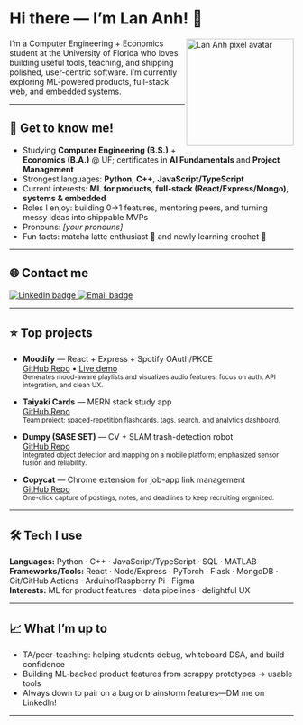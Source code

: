 <!-- Profile README -->
<h1>Hi there — I’m Lan Anh! 👋</h1>

<!-- Right-side avatar -->
<img align="right" src="assets/pixel-lan-anh.png" width="190" alt="Lan Anh pixel avatar" />

<!-- intro blurb -->
<p>
I’m a Computer Engineering + Economics student at the University of Florida who loves building
useful tools, teaching, and shipping polished, user-centric software. I’m currently exploring
ML-powered products, full-stack web, and embedded systems.
</p>

---

## 🌸 Get to know me!
- Studying **Computer Engineering (B.S.)** + **Economics (B.A.)** @ UF; certificates in **AI Fundamentals** and **Project Management**  
- Strongest languages: **Python**, **C++**, **JavaScript/TypeScript**  
- Current interests: **ML for products**, **full-stack (React/Express/Mongo)**, **systems & embedded**  
- Roles I enjoy: building 0→1 features, mentoring peers, and turning messy ideas into shippable MVPs  
- Pronouns: _[your pronouns]_  
- Fun facts: matcha latte enthusiast 🧋 and newly learning crochet 🧶

---

## 🌐 Contact me
<a href="https://www.linkedin.com/in/lananhnguyendo/" target="_blank">
  <img src="https://img.shields.io/badge/LinkedIn-0A66C2?logo=linkedin&logoColor=white" alt="LinkedIn badge">
</a>
<a href="mailto:lananhdo2905@gmail.com">
  <img src="https://img.shields.io/badge/Email-lananhdo2905%40gmail.com-EA4335?logo=gmail&logoColor=white" alt="Email badge">
</a>
<!-- Optional resume link -->
<!-- <a href="assets/Lan_Anh_Do_Resume.pdf">
  <img src="https://img.shields.io/badge/Resume-PDF-informational" alt="Resume badge">
</a> -->

---

## ⭐ Top projects

- **Moodify** — React + Express + Spotify OAuth/PKCE  
  <a href="https://github.com/your-org-or-user/moodify">GitHub Repo</a> • <a href="https://your-demo-link.com">Live demo</a>  
  <sub>Generates mood-aware playlists and visualizes audio features; focus on auth, API integration, and clean UX.</sub>

- **Taiyaki Cards** — MERN stack study app  
  <a href="https://github.com/your-org-or-user/taiyaki-cards">GitHub Repo</a>  
  <sub>Team project: spaced-repetition flashcards, tags, search, and analytics dashboard.</sub>

- **Dumpy (SASE SET)** — CV + SLAM trash-detection robot  
  <a href="https://github.com/your-org-or-user/dumpy-robot">GitHub Repo</a>  
  <sub>Integrated object detection and mapping on a mobile platform; emphasized sensor fusion and reliability.</sub>

- **Copycat** — Chrome extension for job-app link management  
  <a href="https://github.com/your-org-or-user/copycat">GitHub Repo</a>  
  <sub>One-click capture of postings, notes, and deadlines to keep recruiting organized.</sub>

<!-- Add or swap projects: Erica Virtual Human (NLP + video sync), Productivity Powerhouse (Arduino Pomodoro), etc. -->

---

## 🛠️ Tech I use
**Languages:** Python · C++ · JavaScript/TypeScript · SQL · MATLAB  
**Frameworks/Tools:** React · Node/Express · PyTorch · Flask · MongoDB · Git/GitHub Actions · Arduino/Raspberry Pi · Figma  
**Interests:** ML for product features · data pipelines · delightful UX

---

## 📈 What I’m up to
- TA/peer-teaching: helping students debug, whiteboard DSA, and build confidence  
- Building ML-backed product features from scrappy prototypes → usable tools  
- Always down to pair on a bug or brainstorm features—DM me on LinkedIn!

---

<!-- Optional: GitHub stats (feel free to remove if you prefer minimal) -->
<!--
![Top Langs](https://github-readme-stats.vercel.app/api/top-langs/?username=YOUR_GH_USERNAME&layout=compact)
-->
